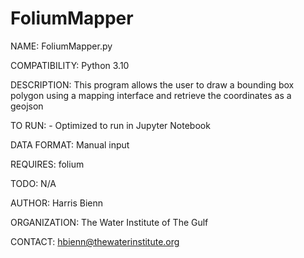 # FoliumMapper
NAME:           FoliumMapper.py

COMPATIBILITY:  Python 3.10

DESCRIPTION:    This program allows the user to draw a bounding box polygon using a mapping interface and
retrieve the coordinates as a geojson

TO RUN:
    - Optimized to run in Jupyter Notebook

DATA FORMAT:    Manual input

REQUIRES:       folium

TODO:           N/A

AUTHOR:         Harris Bienn

ORGANIZATION:   The Water Institute of The Gulf

CONTACT:        hbienn@thewaterinstitute.org
